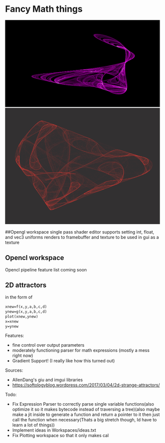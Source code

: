 # Fancy Math things
![Most Recent](https://github.com/cowsed/PrettyMath/blob/main/Gallery/2.png?raw=true)
![Made a while ago](https://github.com/cowsed/PrettyMath/blob/main/image.png?raw=true)


##Opengl workspace
single pass shader editor
supports setting int, float, and vec3 uniforms
renders to framebuffer and texture to be used in gui as a texture

## Opencl workspace
Opencl pipeline 
feature list coming soon

## 2D attractors 
in the form of

```
xnew=f(x,y,a,b,c,d)
ynew=g(x,y,a,b,c,d)
plot(xnew,ynew)
x=xnew
y=ynew
```

Features:
- fine control over output parameters
- moderately functioning parser for math expressions (mostly a mess right now)
- Gradient Support! (I really like how this turned out)

Sources:
- AllenDang's giu and imgui libraries
- https://softologyblog.wordpress.com/2017/03/04/2d-strange-attractors/

Todo:
- Fix Expression Parser to correctly parse single variable functions(also optimize it so it makes bytecode instead of traversing a tree)(also maybe make a jit inside to generate a function and return a pointer to it then just call the function  when necessary(Thats a big stretch though, Id have to learn a lot of things))
- Implement ideas in Workspaces/ideas.txt
- Fix Plotting workspace so that it only makes cal
